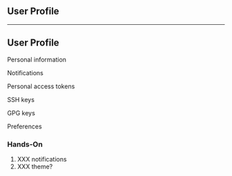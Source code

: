 <!-- .slide: id="gitlab_profile" class="vertical-center" -->

<i class="fa-duotone fa-id-card fa-8x fa-duotone-colors" style="float: right; color: grey;"></i>

## User Profile

---

## User Profile

Personal information

Notifications

Personal access tokens

SSH keys [<i class="fa-solid fa-arrow-up-right-from-square"></i>](https://docs.gitlab.com/ee/user/ssh.html)

GPG keys [<i class="fa-solid fa-arrow-up-right-from-square"></i>](https://docs.gitlab.com/ee/user/project/repository/gpg_signed_commits/)

Preferences

### Hands-On

1. XXX notifications
1. XXX theme?
